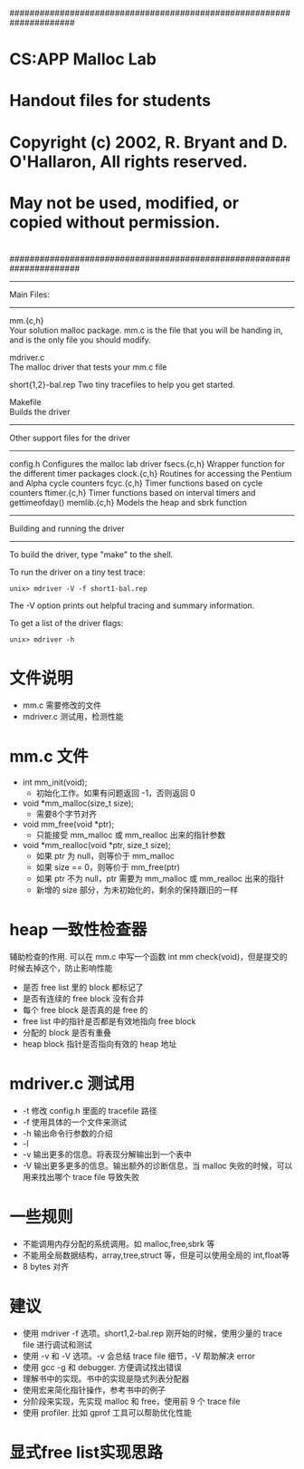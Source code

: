 #####################################################################
# CS:APP Malloc Lab
# Handout files for students
#
# Copyright (c) 2002, R. Bryant and D. O'Hallaron, All rights reserved.
# May not be used, modified, or copied without permission.
#
######################################################################

***********
Main Files:
***********

mm.{c,h}	
	Your solution malloc package. mm.c is the file that you
	will be handing in, and is the only file you should modify.

mdriver.c	
	The malloc driver that tests your mm.c file

short{1,2}-bal.rep
	Two tiny tracefiles to help you get started. 

Makefile	
	Builds the driver

**********************************
Other support files for the driver
**********************************

config.h	Configures the malloc lab driver
fsecs.{c,h}	Wrapper function for the different timer packages
clock.{c,h}	Routines for accessing the Pentium and Alpha cycle counters
fcyc.{c,h}	Timer functions based on cycle counters
ftimer.{c,h}	Timer functions based on interval timers and gettimeofday()
memlib.{c,h}	Models the heap and sbrk function

*******************************
Building and running the driver
*******************************
To build the driver, type "make" to the shell.

To run the driver on a tiny test trace:

	unix> mdriver -V -f short1-bal.rep

The -V option prints out helpful tracing and summary information.

To get a list of the driver flags:

	unix> mdriver -h

# 文件说明

- mm.c 需要修改的文件
- mdriver.c 测试用，检测性能

# mm.c 文件

- int mm_init(void);
  - 初始化工作。如果有问题返回 -1，否则返回 0
- void *mm_malloc(size_t size);
  - 需要8个字节对齐
- void mm_free(void *ptr);
  - 只能接受 mm_malloc 或 mm_realloc 出来的指针参数
- void *mm_realloc(void *ptr, size_t size);
  - 如果 ptr 为 null，则等价于 mm_malloc
  - 如果 size == 0，则等价于 mm_free(ptr)
  - 如果 ptr 不为 null，ptr 需要为 mm_malloc 或 mm_realloc 出来的指针
  - 新增的 size 部分，为未初始化的，剩余的保持跟旧的一样

# heap 一致性检查器

辅助检查的作用. 可以在 mm.c 中写一个函数 int mm check(void)，但是提交的时候去掉这个，防止影响性能
- 是否 free list 里的 block 都标记了
- 是否有连续的 free block 没有合并
- 每个 free block 是否真的是 free 的
- free list 中的指针是否都是有效地指向 free block
- 分配的 block 是否有重叠
- heap block 指针是否指向有效的 heap 地址

# mdriver.c 测试用

- -t <tracedir> 修改 config.h 里面的 tracefile 路径
- -f <tracefile> 使用具体的一个文件来测试
- -h 输出命令行参数的介绍
- -l
- -v 输出更多的信息。将表现分解输出到一个表中
- -V 输出更多更多的信息。输出额外的诊断信息，当 malloc 失败的时候，可以用来找出哪个 trace file 导致失败

# 一些规则

- 不能调用内存分配的系统调用。如 malloc,free,sbrk 等
- 不能用全局数据结构，array,tree,struct 等，但是可以使用全局的 int,float等
- 8 bytes 对齐

# 建议

- 使用 mdriver -f 选项。short1,2-bal.rep 刚开始的时候，使用少量的 trace file 进行调试和测试
- 使用 -v 和 -V 选项。-v 会总结 trace file 细节，-V 帮助解决 error
- 使用 gcc -g 和 debugger. 方便调试找出错误
- 理解书中的实现。书中的实现是隐式列表分配器
- 使用宏来简化指针操作，参考书中的例子
- 分阶段来实现，先实现 malloc 和 free，使用前 9 个 trace file
- 使用 profiler. 比如 gprof 工具可以帮助优化性能

# 显式free list实现思路




